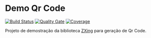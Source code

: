 # Demo Qr Code

[![Build Status](https://travis-ci.org/savitoh/demo-qr-code.svg?branch=master)](https://travis-ci.org/savitoh/demo-qr-code)
[![Quality Gate](https://sonarcloud.io/api/project_badges/measure?project=com.savitoh:demo-qr-code&metric=alert_status)](https://sonarcloud.io/dashboard/index/com.savitoh:demo-qr-code)
[![Coverage](https://sonarcloud.io/api/project_badges/measure?project=com.savitoh:demo-qr-code&metric=coverage)](https://sonarcloud.io/component_measures?id=com.savitoh:demo-qr-code&metric=coverage)

Projeto de demostração da biblioteca [ZXing] para geração de Qr Code.

[ZXing]: <https://opensource.google/projects/zxing>
